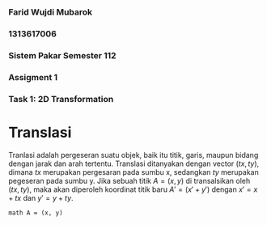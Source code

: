 ### Farid Wujdi Mubarok
### 1313617006
### Sistem Pakar Semester 112
### Assigment 1
### Task 1: 2D Transformation

# Translasi
Tranlasi adalah pergeseran suatu objek, baik itu titik, garis, maupun bidang dengan jarak dan arah tertentu. Translasi ditanyakan dengan vector $(tx, ty)$, dimana $tx$ merupakan pergesaran pada sumbu x, sedangkan $ty$ merupakan pegeseran pada sumbu y.
Jika sebuah titik $A = (x, y)$ di transalsikan oleh $(tx, ty)$, maka akan diperoleh koordinat titik baru $A' = (x' + y')$ dengan $x' = x + tx$ dan $y' = y + ty$.

```math A = (x, y)```
